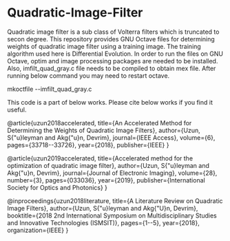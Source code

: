 # Quadratic-Image-Filter
Quadratic image filter is a sub class of Volterra filters which is truncated to secon degree. This repository provides GNU Octave files for determining weights of quadratic image filter using a training image.  The training algorithm used here is Differential Evolution. In order to run the files on GNU Octave, optim and image processing packages are needed to be installed. Also, imfilt_quad_gray.c file needs to be compiled to obtain mex file. After running below command you may need to restart octave.

mkoctfile --imfilt_quad_gray.c

This code is a part of below works. Please cite below works if you find it useful.

@article{uzun2018accelerated,
  title={An Accelerated Method for Determining the Weights of Quadratic Image Filters},
  author={Uzun, S{\"u}leyman and Akg{\"u}n, Devrim},
  journal={IEEE Access},
  volume={6},
  pages={33718--33726},
  year={2018},
  publisher={IEEE}
}


@article{uzun2019accelerated,
  title={Accelerated method for the optimization of quadratic image filter},
  author={Uzun, S{\"u}leyman and Akg{\"u}n, Devrim},
  journal={Journal of Electronic Imaging},
  volume={28},
  number={3},
  pages={033036},
  year={2019},
  publisher={International Society for Optics and Photonics}
}


@inproceedings{uzun2018literature,
  title={A Literature Review on Quadratic Image Filters},
  author={Uzun, S{\"u}leyman and Akg{\"U}n, Devrim},
  booktitle={2018 2nd International Symposium on Multidisciplinary Studies and Innovative Technologies (ISMSIT)},
  pages={1--5},
  year={2018},
  organization={IEEE}
}
